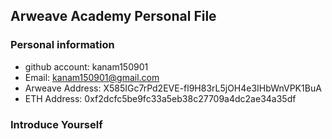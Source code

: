## Arweave Academy Personal File

### Personal information

- github account: kanam150901
- Email: kanam150901@gmail.com
- Arweave Address: X585IGc7rPd2EVE-fl9H83rL5jOH4e3IHbWnVPK1BuA
- ETH Address: 0xf2dcfc5be9fc33a5eb38c27709a4dc2ae34a35df

### Introduce Yourself
